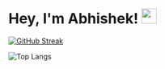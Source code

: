 # Hey, I'm Abhishek! <img src="https://raw.githubusercontent.com/aemmadi/aemmadi/master/wave.gif" width="30">


[![GitHub Streak](https://streak-stats.demolab.com?user=abhishekfdd&theme=dark)](https://git.io/streak-stats)

![Top Langs](https://github-readme-stats.vercel.app/api/top-langs/?username=abhishekfdd&hide=TeX&layout=compact&theme=dark)

<!--
**abhishekfdd/abhishekfdd** is a ✨ _special_ ✨ repository because its `README.md` (this file) appears on your GitHub profile.
-->
